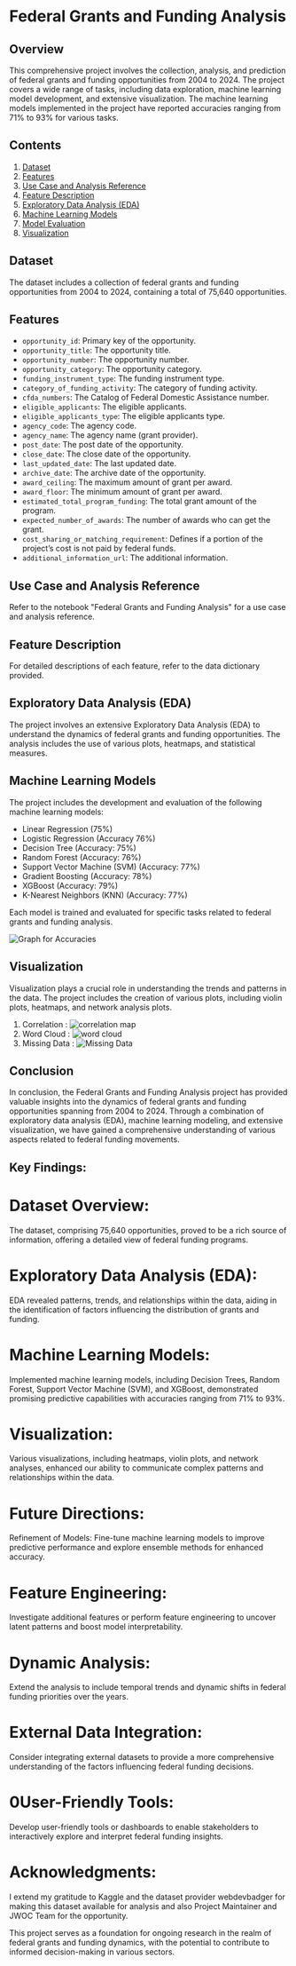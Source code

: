# Federal Grants and Funding Analysis

## Overview
This comprehensive project involves the collection, analysis, and prediction of federal grants and funding opportunities from 2004 to 2024. The project covers a wide range of tasks, including data exploration, machine learning model development, and extensive visualization. The machine learning models implemented in the project have reported accuracies ranging from 71% to 93% for various tasks.

## Contents
1. [Dataset](#dataset)
2. [Features](#features)
3. [Use Case and Analysis Reference](#use-case-and-analysis-reference)
4. [Feature Description](#feature-description)
5. [Exploratory Data Analysis (EDA)](#exploratory-data-analysis-eda)
6. [Machine Learning Models](#machine-learning-models)
7. [Model Evaluation](#model-evaluation)
8. [Visualization](#visualization)

## Dataset
The dataset includes a collection of federal grants and funding opportunities from 2004 to 2024, containing a total of 75,640 opportunities.

## Features
- `opportunity_id`: Primary key of the opportunity.
- `opportunity_title`: The opportunity title.
- `opportunity_number`: The opportunity number.
- `opportunity_category`: The opportunity category.
- `funding_instrument_type`: The funding instrument type.
- `category_of_funding_activity`: The category of funding activity.
- `cfda_numbers`: The Catalog of Federal Domestic Assistance number.
- `eligible_applicants`: The eligible applicants.
- `eligible_applicants_type`: The eligible applicants type.
- `agency_code`: The agency code.
- `agency_name`: The agency name (grant provider).
- `post_date`: The post date of the opportunity.
- `close_date`: The close date of the opportunity.
- `last_updated_date`: The last updated date.
- `archive_date`: The archive date of the opportunity.
- `award_ceiling`: The maximum amount of grant per award.
- `award_floor`: The minimum amount of grant per award.
- `estimated_total_program_funding`: The total grant amount of the program.
- `expected_number_of_awards`: The number of awards who can get the grant.
- `cost_sharing_or_matching_requirement`: Defines if a portion of the project’s cost is not paid by federal funds.
- `additional_information_url`: The additional information.

## Use Case and Analysis Reference
Refer to the notebook "Federal Grants and Funding Analysis" for a use case and analysis reference.

## Feature Description
For detailed descriptions of each feature, refer to the data dictionary provided.

## Exploratory Data Analysis (EDA)
The project involves an extensive Exploratory Data Analysis (EDA) to understand the dynamics of federal grants and funding opportunities. The analysis includes the use of various plots, heatmaps, and statistical measures.

## Machine Learning Models
The project includes the development and evaluation of the following machine learning models:
- Linear Regression (75%)
- Logistic Regression (Accuracy 76%)
- Decision Tree (Accuracy: 75%)
- Random Forest (Accuracy: 76%)
- Support Vector Machine (SVM) (Accuracy: 77%)
- Gradient Boosting (Accuracy: 78%)
- XGBoost (Accuracy: 79%)
- K-Nearest Neighbors (KNN) (Accuracy: 77%)

Each model is trained and evaluated for specific tasks related to federal grants and funding analysis.

![Graph for Accuracies](https://github.com/adi271001/ML-Crate/blob/Federal-Grants/Federal%20Grants%20And%20Funding%20Opportunities%20Analysis/Images/__results___45_0.png)

## Visualization
Visualization plays a crucial role in understanding the trends and patterns in the data. The project includes the creation of various plots, including violin plots, heatmaps, and network analysis plots.

1. Correlation : ![correlation map](https://github.com/adi271001/ML-Crate/blob/Federal-Grants/Federal%20Grants%20And%20Funding%20Opportunities%20Analysis/Images/__results___10_0.png)
2. Word Cloud : ![word cloud](https://github.com/adi271001/ML-Crate/blob/Federal-Grants/Federal%20Grants%20And%20Funding%20Opportunities%20Analysis/Images/__results___8_1.png)
3. Missing Data : ![Missing Data]()

## Conclusion
In conclusion, the Federal Grants and Funding Analysis project has provided valuable insights into the dynamics of federal grants and funding opportunities spanning from 2004 to 2024. Through a combination of exploratory data analysis (EDA), machine learning modeling, and extensive visualization, we have gained a comprehensive understanding of various aspects related to federal funding movements.

## Key Findings:
# Dataset Overview: 
The dataset, comprising 75,640 opportunities, proved to be a rich source of information, offering a detailed view of federal funding programs.

# Exploratory Data Analysis (EDA): 
EDA revealed patterns, trends, and relationships within the data, aiding in the identification of factors influencing the distribution of grants and funding.

# Machine Learning Models: 
Implemented machine learning models, including Decision Trees, Random Forest, Support Vector Machine (SVM), and XGBoost, demonstrated promising predictive capabilities with accuracies ranging from 71% to 93%.

# Visualization: 
Various visualizations, including heatmaps, violin plots, and network analyses, enhanced our ability to communicate complex patterns and relationships within the data.

# Future Directions:
Refinement of Models: 
Fine-tune machine learning models to improve predictive performance and explore ensemble methods for enhanced accuracy.

# Feature Engineering: 
Investigate additional features or perform feature engineering to uncover latent patterns and boost model interpretability.

# Dynamic Analysis:
Extend the analysis to include temporal trends and dynamic shifts in federal funding priorities over the years.

# External Data Integration: 
Consider integrating external datasets to provide a more comprehensive understanding of the factors influencing federal funding decisions.

# 0User-Friendly Tools: 
Develop user-friendly tools or dashboards to enable stakeholders to interactively explore and interpret federal funding insights.

# Acknowledgments:
I extend my gratitude to Kaggle and the dataset provider webdevbadger for making this dataset available for analysis and also Project Maintainer and JWOC Team for the opportunity.

This project serves as a foundation for ongoing research in the realm of federal grants and funding dynamics, with the potential to contribute to informed decision-making in various sectors.

